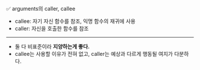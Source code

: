 ✅ arguments의 caller, callee
* callee: 자기 자신 함수를 참조, 익명 함수의 재귀에 사용
* caller: 자신을 호출한 함수를 참조
<hr />

* 둘 다 비표준이라 <b>지양하는게 좋다.</b>
* callee는 사용할 이유가 전혀 없고, caller는 예상과 다르게 행동될 여지가 다분하다.